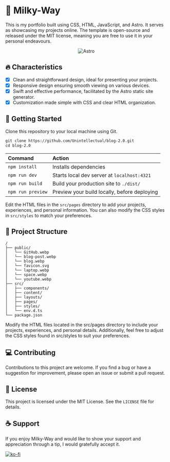 # 🌌 Milky-Way

This is my portfolio built using CSS, HTML, JavaScript, and Astro. It serves as showcasing my projects online. The template is open-source and released under the MIT license, meaning you are free to use it in your personal endeavours.

<p align="center">
  <img align="center" alt="Astro" src="https://astro.build/_astro/milky-way-hero@2x.SZaQHakL.webp"/>
</p>

## 🔥 Characteristics

- [x] Clean and straightforward design, ideal for presenting your projects.
- [x] Responsive design ensuring smooth viewing on various devices.
- [x] Swift and effective performance, facilitated by the Astro static site generator.
- [x] Customization made simple with CSS and clear HTML organization.

## 🚀 Getting Started

Clone this repository to your local machine using Git.

```scheme
git clone https://github.com/Unintellectual/blog-2.0.git
cd blog-2.0
```

| Command           | Action                                       |
| :---------------- | :------------------------------------------- |
| `npm install`     | Installs dependencies                        |
| `npm run dev`     | Starts local dev server at `localhost:4321`  |
| `npm run build`   | Build your production site to `./dist/`      |
| `npm run preview` | Preview your build locally, before deploying |

Edit the HTML files in the `src/pages` directory to add your projects, experiences, and personal information. You can also modify the CSS styles in `src/styles` to match your preferences.

## 📂 Project Structure

```
/
├── public/
│   └── GitHub.webp
│   └── blog-post.webp
│   └── blog.webp
│   └── favicon.svg
│   └── laptop.webp
│   └── space.webp
│   └── youtube.webp
├── src/
│   ├── components/
│   ├── content/
│   ├── layouts/
│   ├── pages/
│   ├── styles/
│   └── env.d.ts
└── package.json
```

Modify the HTML files located in the src/pages directory to include your projects, experiences, and personal details. Additionally, feel free to adjust the CSS styles found in src/styles to suit your preferences.

## 💻 Contributing

Contributions to this project are welcome. If you find a bug or have a suggestion for improvement, please open an issue or submit a pull request.

## 📃 License

This project is licensed under the MIT License. See the `LICENSE` file for details.

## ☕ Support

If you enjoy Milky-Way and would like to show your support and appreciation through a tip, I would gratefully accept it.

[![ko-fi](https://ko-fi.com/img/githubbutton_sm.svg)](https://ko-fi.com/X8X0P7FGR)
